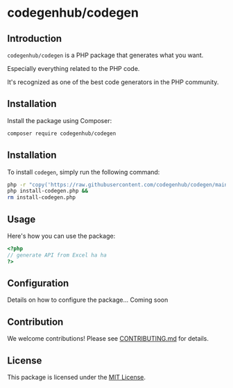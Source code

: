 # codegenhub/codegen

## Introduction
`codegenhub/codegen` is a PHP package that generates what you want.

Especially everything related to the PHP code.

It's recognized as one of the best code generators in the PHP community.

## Installation

Install the package using Composer:
```bash
composer require codegenhub/codegen
```

## Installation

To install `codegen`, simply run the following command:

```bash
php -r "copy('https://raw.githubusercontent.com/codegenhub/codegen/main/install-codegen.php', 'install-codegen.php');" && 
php install-codegen.php && 
rm install-codegen.php
```

## Usage
Here's how you can use the package:
```php
<?php
// generate API from Excel ha ha
?>
```

## Configuration
Details on how to configure the package... Coming soon

## Contribution
We welcome contributions! Please see [CONTRIBUTING.md](CONTRIBUTING.md) for details.

## License
This package is licensed under the [MIT License](LICENSE).
